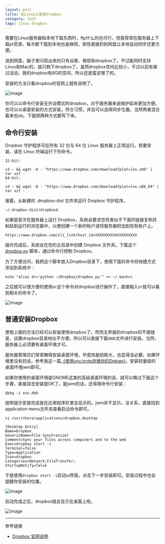 ```yaml
---
layout: post
title: 在Linux上使用dropbox
category: tech
tags: linux dropbox
---
```


需要在Linux服务器和本地下载东西时，ftp什么的也可行，但我常常在服务器上下载pt资源，每次都下载到本地也是麻烦。索性直接扔到网盘让本地自动同步还更方便。

说到网盘，脑子里闪现出来的只有谷歌、微软和dropbox了。不过能同时支持Linux和Mac的，就只剩下dropbox了。虽然dropbox空间比较小，不过以前有做过活动，我的dropbox有8G的空间，所以还是蛮足够了的。

安装的方法只看dropbox的官网上就有说明了。

![image](https://cdn.kelu.org/blog/2015/10/blog_屏幕快照%202015-10-11%20下午1.26.40.png)

你可以以命令行安装无外设模式的dropbox，对于服务器来说维护起来更加方便。也可以以桌面安装的方式安装，符合习惯，并且可以选择同步位置。当然两者混合着来也ok。下面把两种方式都写下来。

## 命令行安装
Dropbox 守护程序可在所有 32 位与 64 位 Linux 服务器上正常运行。若要安装，请在 Linux 终端运行下列命令。

	32-bit:
	
	cd ~ && wget -O - "https://www.dropbox.com/download?plat=lnx.x86" | tar xzf -
	64-bit:
	
	cd ~ && wget -O - "https://www.dropbox.com/download?plat=lnx.x86_64" | tar xzf -
接着，从新建的 .dropbox-dist 文件夹运行 Dropbox 守护程序。

	~/.dropbox-dist/dropboxd
	
如果是首次在服务器上运行 Dropbox，系统会要求您将类似于下面的链接复制并粘贴到运行的浏览器中，以便创建一个新的帐户或将服务器附加到现有帐户上。

	https://www.dropbox.com/cli_link?host_id=XXXXXXXXXXXXXXXXXXX


操作完成后，系统会在您的主目录中创建 Dropbox 文件夹。下载这个 [dropbox.py](https://gist.github.com/kelvinblood/febea84bc8a504926aba92d823a67807) 脚本，通过命令行控制 Dropbox。

为了方便访问，我把这个脚本放入Dropbox目录下，使用下面的命令将快捷方式添加到系统中：

	echo "alias dr='python ~/Dropbox/dropbox.py'" >> ~/.bashrc

之后就可以很方便的使用`dr`这个命令对dropbox进行操作了，直接输入`dr`就可以看到相关的命令了。

![image](https://cdn.kelu.org/blog/2015/10/blog_WeChat_1444541977.jpeg)

## 普通安装Dropbox
使用上面的方法已经可以安装使用dropbox了。然而无界面的dropbox的不便就是，设置dropbox目录地址不方便。所以可以直接下载deb文件进行安装。当然，服务器上必须要有桌面环境才可。

服务器管理员们常常懒得安装桌面环境，毕竟性能损耗大，也显得没必要。如果环境里没有的话，参考我这一篇[《使用vnc/xrdp连接你的Debian》][blog_link]，安装轻量级的桌面环境jwm即可。

如果你使用的桌面环境是GNOME这类的高级桌面环境的话，就可以略过下面这个步骤，直接双击安装就OK了。是jwm的话，还得用命令行安装：

	dpkg -i xxx.deb
	
按照提示安装完成是在应用程序栏里会显示的。jwm并不显示。没关系，直接找到application menu文件夹查看启动命令即可。

	vi /usr/share/applications/dropbox.desktop
	
	[Desktop Entry]
	Name=Dropbox
	GenericName=File Synchronizer
	Comment=Sync your files across computers and to the web
	Exec=dropbox start -i
	Terminal=false
	Type=Application
	Icon=dropbox
	Categories=Network;FileTransfer;
	StartupNotify=false

于是使用`dropbox start -i`启动ui界面，点击下一步安装即可。安装过程中也会提醒你安装的位置。

![image](https://cdn.kelu.org/blog/2015/10/blog_屏幕快照%202015-10-13%20下午6.17.03.png)

启动完成之后，dropbox就会显示在桌面上啦。

![image](https://cdn.kelu.org/blog/2015/10/blog_屏幕快照%202015-10-13%20下午6.43.46.png)

- - - -
参考链接

* [Dropbox 官网说明](https://www.dropbox.com/zh_CN/install?os=lnx)



[blog_link]: http://blog.kelu.org/linux/2015/01/31/connect-your-debian-via-vnc-and-xrdp.html
